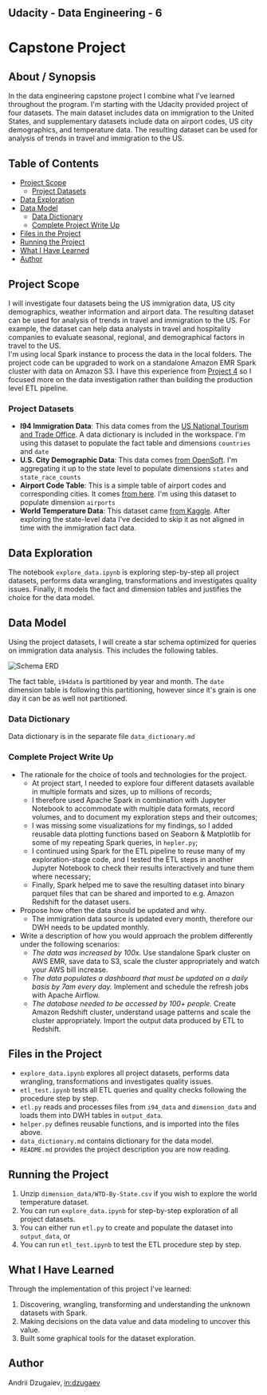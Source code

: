 ## Udacity - Data Engineering - 6
# Capstone Project

## About / Synopsis

In the data engineering capstone project I combine what I've learned throughout the program. I'm starting with the Udacity provided project of four datasets. The main dataset includes data on immigration to the United States, and supplementary datasets include data on airport codes, US city demographics, and temperature data. The resulting dataset can be used for analysis of trends in travel and immigration to the US.

## Table of Contents
* [Project Scope](#project-scope)
    - [Project Datasets](#project-datasets)
* [Data Exploration](#data-exploration)
* [Data Model](#data-model)
    - [Data Dictionary](#data-dictionary)
    - [Complete Project Write Up](#complete-project-write-up)
* [Files in the Project](#files-in-the-project)
* [Running the Project](#running-the-project)
* [What I Have Learned](#what-i-have-learned)
* [Author](#author)

## Project Scope

I will investigate four datasets being the US immigration data, US city demographics, weather information and airport data. The resulting dataset can be used for analysis of trends in travel and immigration to the US. For example, the dataset can help data analysts in travel and hospitality companies to evaluate seasonal, regional, and demographical factors in travel to the US.  
I'm using local Spark instance to process the data in the local folders. The project code can be upgraded to work on a standalone Amazon EMR Spark cluster with data on Amazon S3. I have this experience from [Project 4](https://github.com/adzugaiev/Udacity-Data-Engineering-4) so I focused more on the data investigation rather than building the production level ETL pipeline.

### Project Datasets

* **I94 Immigration Data**: This data comes from the [US National Tourism and Trade Office](https://travel.trade.gov/research/reports/i94/historical/2016.html). A data dictionary is included in the workspace. I'm using this dataset to populate the fact table and dimensions `countries` and `date`
* **U.S. City Demographic Data**: This data comes [from OpenSoft](https://public.opendatasoft.com/explore/dataset/us-cities-demographics/export/). I'm aggregating it up to the state level to populate dimensions `states` and `state_race_counts`
* **Airport Code Table**: This is a simple table of airport codes and corresponding cities. It comes [from here](https://datahub.io/core/airport-codes#data). I'm using this dataset to populate dimension `airports`
* **World Temperature Data**: This dataset came [from Kaggle](https://www.kaggle.com/berkeleyearth/climate-change-earth-surface-temperature-data). After exploring the state-level data I've decided to skip it as not aligned in time with the immigration fact data.

## Data Exploration

The notebook `explore_data.ipynb` is exploring step-by-step all project datasets, performs data wrangling, transformations and investigates quality issues. Finally, it models the fact and dimension tables and justifies the choice for the data model.

## Data Model

Using the project datasets, I will create a star schema optimized for queries on immigration data analysis. This includes the following tables.

![Schema ERD](../main/schema/schema.png?raw=true)

The fact table, `i94data` is partitioned by year and month. The `date` dimension table is following this partitioning, however since it's grain is one day it can be as well not partitioned.

### Data Dictionary

Data dictionary is in the separate file `data_dictionary.md`

### Complete Project Write Up
* The rationale for the choice of tools and technologies for the project.
    - At project start, I needed to explore four different datasets available in multiple formats and sizes, up to millions of records;
    - I therefore used Apache Spark in combination with Jupyter Notebook to accommodate with multiple data formats, record volumes, and to document my exploration steps and their outcomes;
    - I was missing some visualizations for my findings, so I added reusable data plotting functions based on Seaborn & Matplotlib for some of my repeating Spark queries, in `hepler.py`;
    - I continued using Spark for the ETL pipeline to reuse many of my exploration-stage code, and I tested the ETL steps in another Jupyter Notebook to check their results interactively and tune them where necessary;
    - Finally, Spark helped me to save the resulting dataset into binary parquet files that can be shared and imported to e.g. Amazon Redshift for the dataset users.
* Propose how often the data should be updated and why.
    - The immigration data source is updated every month, therefore our DWH needs to be updated monthly.
* Write a description of how you would approach the problem differently under the following scenarios:
    - _The data was increased by 100x._ Use standalone Spark cluster on AWS EMR, save data to S3, scale the cluster appropriately and watch your AWS bill increase.
    - _The data populates a dashboard that must be updated on a daily basis by 7am every day._ Implement and schedule the refresh jobs with Apache Airflow.
    - _The database needed to be accessed by 100+ people._ Create Amazon Redshift cluster, understand usage patterns and scale the cluster appropriately. Import the output data produced by ETL to Redshift.

## Files in the Project

- `explore_data.ipynb` explores all project datasets, performs data wrangling, transformations and investigates quality issues.
- `etl_test.ipynb` tests all ETL queries and quality checks following the procedure step by step.
- `etl.py` reads and processes files from `i94_data` and `dimension_data` and loads them into DWH tables in `output_data`.
- `helper.py` defines reusable functions, and is imported into the files above.
- `data_dictionary.md` contains dictionary for the data model.
- `README.md` provides the project description you are now reading.

## Running the Project

1) Unzip `dimension_data/WTD-By-State.csv` if you wish to explore the world temperature dataset.
1) You can run `explore_data.ipynb` for step-by-step exploration of all project datasets.
1) You can either run `etl.py` to create and populate the dataset into `output_data`, or
1) You can run `etl_test.ipynb` to test the ETL procedure step by step.

## What I Have Learned

Through the implementation of this project I've learned:

1) Discovering, wrangling, transforming and understanding the unknown datasets with Spark.
1) Making decisions on the data value and data modeling to uncover this value.
1) Built some graphical tools for the dataset exploration.

## Author

Andrii Dzugaiev, [in:dzugaev](https://www.linkedin.com/in/dzugaev/)